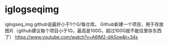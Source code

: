 # iglogseqimg
iglogseq_img
github说最好小于1个G/每仓库。
Github新建一个项目，用于存放图片（github建议每个项目小于1G，最高是100G，超过100G就不能往里存东西了）
https://www.youtube.com/watch?v=A6IM2-dASow&t=34s
